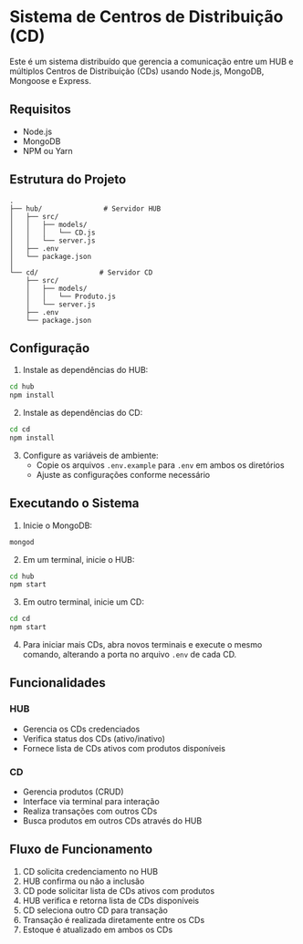 # Sistema de Centros de Distribuição (CD)

Este é um sistema distribuído que gerencia a comunicação entre um HUB e múltiplos Centros de Distribuição (CDs) usando Node.js, MongoDB, Mongoose e Express.

## Requisitos

- Node.js
- MongoDB
- NPM ou Yarn

## Estrutura do Projeto

```
.
├── hub/               # Servidor HUB
│   ├── src/
│   │   ├── models/
│   │   │   └── CD.js
│   │   └── server.js
│   ├── .env
│   └── package.json
│
└── cd/               # Servidor CD
    ├── src/
    │   ├── models/
    │   │   └── Produto.js
    │   └── server.js
    ├── .env
    └── package.json
```

## Configuração

1. Instale as dependências do HUB:
```bash
cd hub
npm install
```

2. Instale as dependências do CD:
```bash
cd cd
npm install
```

3. Configure as variáveis de ambiente:
   - Copie os arquivos `.env.example` para `.env` em ambos os diretórios
   - Ajuste as configurações conforme necessário

## Executando o Sistema

1. Inicie o MongoDB:
```bash
mongod
```

2. Em um terminal, inicie o HUB:
```bash
cd hub
npm start
```

3. Em outro terminal, inicie um CD:
```bash
cd cd
npm start
```

4. Para iniciar mais CDs, abra novos terminais e execute o mesmo comando, alterando a porta no arquivo `.env` de cada CD.

## Funcionalidades

### HUB
- Gerencia os CDs credenciados
- Verifica status dos CDs (ativo/inativo)
- Fornece lista de CDs ativos com produtos disponíveis

### CD
- Gerencia produtos (CRUD)
- Interface via terminal para interação
- Realiza transações com outros CDs
- Busca produtos em outros CDs através do HUB

## Fluxo de Funcionamento

1. CD solicita credenciamento no HUB
2. HUB confirma ou não a inclusão
3. CD pode solicitar lista de CDs ativos com produtos
4. HUB verifica e retorna lista de CDs disponíveis
5. CD seleciona outro CD para transação
6. Transação é realizada diretamente entre os CDs
7. Estoque é atualizado em ambos os CDs 
